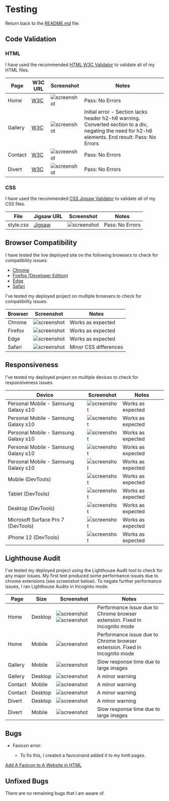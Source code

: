 # Testing

Return back to the [README.md](README.md) file.

## Code Validation


### HTML

I have used the recommended [HTML W3C Validator](https://validator.w3.org) to validate all of my HTML files.

| Page | W3C URL | Screenshot | Notes |
| --- | --- | --- | --- |
| Home | [W3C](https://validator.w3.org/nu/?doc=https%3A%2F%2FDmp-86.github.io%2FCannaMed%2Findex.html) | ![screenshot](documentation/w3-check1.png) | Pass: No Errors |
| Gallery | [W3C](https://validator.w3.org/nu/?doc=https%3A%2F%2FDmp-86.github.io%2FCannaMed%2Fgallery.html) | ![screenshot](documentation/w3-check2-gal.png) | Initial error - Section lacks header h2-h6 warning. Converted section to a div, negating the need for h2-h6 elements. End result: Pass: No Errors |
| Contact | [W3C](https://validator.w3.org/nu/?doc=https%3A%2F%2FDmp-86.github.io%2FCannaMed%2Fcontact.html) | ![screenshot](documentation/w3-check3-cont.png) | Pass: No Errors |
| Divert | [W3C](https://validator.w3.org/nu/?doc=https%3A%2F%2FDmp-86.github.io%2FCannaMed%2Fdivert.html) | ![screenshot](documentation/w3-divert.png) | Pass: No Errors |


### CSS

I have used the recommended [CSS Jigsaw Validator](https://jigsaw.w3.org/css-validator) to validate all of my CSS files.


| File | Jigsaw URL | Screenshot | Notes |
| --- | --- | --- | --- |
| style.css | [Jigsaw](https://jigsaw.w3.org/css-validator/validator?uri=https%3A%2F%2FDmp-86.github.io%2FCannaMed) | ![screenshot](documentation/w3-css-check.png) | Pass: No Errors |

## Browser Compatibility

I have tested the live deployed site on the following browsers to check for compatibility issues:

- [Chrome](https://www.google.com/chrome)
- [Firefox (Developer Edition)](https://www.mozilla.org/firefox/developer)
- [Edge](https://www.microsoft.com/edge)
- [Safari](https://support.apple.com/downloads/safari)


I've tested my deployed project on multiple browsers to check for compatibility issues.

| Browser | Screenshot | Notes |
| --- | --- | --- |
| Chrome | ![screenshot](documentation/chrome-browser-test.png) | Works as expected |
| Firefox | ![screenshot](documentation/firefox-dev.png) | Works as expected  |
| Edge | ![screenshot](documentation/edge-browser-test.png) | Works as expected |
| Safari | ![screenshot](documentation/safari-broswer2.png) | Minor CSS differences |

## Responsiveness

I've tested my deployed project on multiple devices to check for responsiveness issues.

| Device | Screenshot | Notes |
| --- | --- | --- |
| Personal Mobile - Samsung Galaxy s10 | ![screenshot](documentation/personal-device-home.jpg) | Works as expected |
| Personal Mobile - Samsung Galaxy s10 | ![screenshot](documentation/personal-device-nav.jpg) | Works as expected |
| Personal Mobile - Samsung Galaxy s10 | ![screenshot](documentation/personal-device-gal.jpg) | Works as expected |
| Personal Mobile - Samsung Galaxy s10 | ![screenshot](documentation/personal-device-contact.jpg) | Works as expected |
| Personal Mobile - Samsung Galaxy s10 | ![screenshot](documentation/personal-device-footer.jpg) | Works as expected |
| Mobile (DevTools) | ![screenshot](documentation/galaxys20-devsnip.png) | Works as expected |
| Tablet (DevTools) | ![screenshot](documentation/ipad-mini-devsnip.png) | Works as expected |
| Desktop (DevTools)| ![screenshot](documentation/desktop-responsive.png) | Works as expected |
| Microsoft Surface Pro 7 (DevTools)| ![screenshot](documentation/surface-pro-7-responsive.png) | Works as expected |
| iPhone 12 (DevTools) | ![screenshot](documentation/iphone12-devsnip.png) | Works as expected |


## Lighthouse Audit


I've tested my deployed project using the Lighthouse Audit tool to check for any major issues.
My first test produced some performance issues due to chrome extensions (see screenshot below). To negate further performance issues, I ran Lighthouse Audits in Incognito mode. 

| Page | Size | Screenshot | Notes |
| --- | --- | --- | --- |
| Home | Desktop | ![screenshot](documentation/lighthouse-dt.png) ![screenshot](documentation/lighthouse-chrome-incognito.png) | Performance issue due to Chrome browser extension. Fixed in Incognito mode |
| Home | Mobile | ![screenshot](documentation/lighthouse-chrome-incog-mob.png) | Performance issue due to Chrome browser extension. Fixed in Incognito mode |
| Gallery | Mobile | ![screenshot](documentation/lighthouse-incog-gall-mob.png) | Slow response time due to large images |
| Gallery | Desktop | ![screenshot](documentation/lighthouse-chrome-incog-dt.png) | A minor warning  |
| Contact | Mobile | ![screenshot](documentation/lighthouse-incog-contact-mob.png) | A minor warning  |
| Contact | Desktop | ![screenshot](documentation/lighthouse-contact-incog-dt.png) | A minor warning  |
| Divert | Desktop | ![screenshot](documentation/lighthouse-incog-divert-dt.png) | A minor warning |
| Divert | Mobile | ![screenshot](documentation/lighthouse-divert-incog-mob.png) | Slow response time due to large images |

## Bugs


- Favicon error: 

    - To fix this, I created a faviconand added it to my hmtl pages.

[Add A Favicon to A Website in HTML](https://www.youtube.com/watch?app=desktop&v=kEf1xSwX5D8)


## Unfixed Bugs

There are no remaining bugs that I am aware of.
